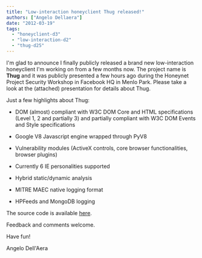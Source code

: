 ```yaml
---
title: "Low-interaction honeyclient Thug released!"
authors: ["Angelo Dellaera"]
date: "2012-03-19"
tags: 
  - "honeyclient-d3"
  - "low-interaction-d2"
  - "thug-d25"
---
```


I'm glad to announce I finally publicly released a brand new low-interaction honeyclient I'm working on from a few months now. The project name is **Thug** and it was publicly presented a few hours ago during the Honeynet Project Security Workshop in Facebook HQ in Menlo Park. Please take a look at the (attached) presentation for details about Thug.  
  
Just a few highlights about Thug:  
  

  
- DOM (almost) compliant with W3C DOM Core and HTML specifications (Level 1, 2 and partially 3) and partially compliant with W3C DOM Events and Style specifications
  
- Google V8 Javascript engine wrapped through PyV8
  
- Vulnerability modules (ActiveX controls, core browser functionalities, browser plugins)
  
- Currently 6 IE personalities supported
  
- Hybrid static/dynamic analysis
  
- MITRE MAEC native logging format
  
- HPFeeds and MongoDB logging
  

  
  
The source code is available [here](https://github.com/buffer/thug).  
  
Feedback and comments welcome.  
  
Have fun!  
  
Angelo Dell'Aera
